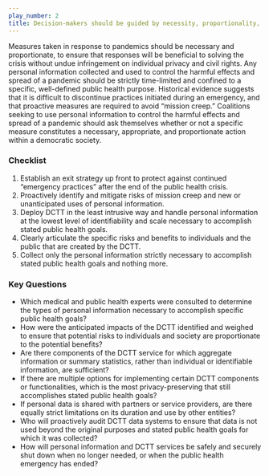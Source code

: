 ```yaml
---
play_number: 2
title: Decision-makers should be guided by necessity, proportionality, and purpose limitations
---
```


Measures taken in response to pandemics should be necessary and proportionate, to ensure that responses will be beneficial to solving the crisis without undue infringement on individual privacy and civil rights. Any personal information collected and used to control the harmful effects and spread of a pandemic should be strictly time-limited and confined to a specific, well-defined public health purpose. Historical evidence suggests that it is difficult to discontinue practices initiated during an emergency, and that proactive measures are required to avoid “mission creep.” Coalitions seeking to use personal information to control the harmful effects and spread of a pandemic should ask themselves whether or not a specific measure constitutes a necessary, appropriate, and proportionate action within a democratic society.

### Checklist
1. Establish an exit strategy up front to protect against continued “emergency practices” after the end of the public health crisis.
2. Proactively identify and mitigate risks of mission creep and new or unanticipated uses of personal information.
3. Deploy DCTT in the least intrusive way and handle personal information at the lowest level of identifiability and scale necessary to accomplish stated public health goals.
4. Clearly articulate the specific risks and benefits to individuals and the public that are created by the DCTT.
5. Collect only the personal information strictly necessary to accomplish stated public health goals and nothing more.

### Key Questions
- Which medical and public health experts were consulted to determine the types of personal information necessary to accomplish specific public health goals?
- How were the anticipated impacts of the DCTT identified and weighed to ensure that potential risks to individuals and society are proportionate to the potential benefits? 
- Are there components of the DCTT service for which aggregate information or summary statistics, rather than individual or identifiable information, are sufficient? 
- If there are multiple options for implementing certain DCTT components or functionalities, which is the most privacy-preserving that still accomplishes stated public health goals?
- If personal data is shared with partners or service providers, are there equally strict limitations on its duration and use by other entities?
- Who will proactively audit DCTT data systems to ensure that data is not used beyond the original purposes and stated public health goals for which it was collected? 
- How will personal information and DCTT services be safely and securely shut down when no longer needed, or when the public health emergency has ended? 
